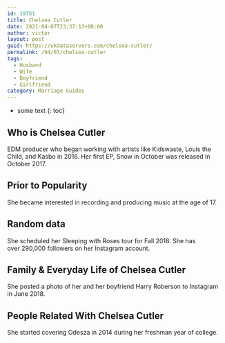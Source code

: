 ```yaml
---
id: 19751
title: Chelsea Cutler
date: 2021-04-07T23:37:13+00:00
author: victor
layout: post
guid: https://ukdataservers.com/chelsea-cutler/
permalink: /04/07/chelsea-cutler
tags:
  - Husband
  - Wife
  - Boyfriend
  - Girlfriend
category: Marriage Guides
---
```


* some text
{: toc}


## Who is Chelsea Cutler



EDM producer who began working with artists like Kidswaste, Louis the Child, and Kasbo in 2016. Her first EP, Snow in October was released in October 2017.

                
                
                
## Prior to Popularity



She became interested in recording and producing music at the age of 17.

                
                
                
## Random data



She scheduled her Sleeping with Roses tour for Fall 2018. She has over 290,000 followers on her Instagram account. 

                
                
                
## Family & Everyday Life of Chelsea Cutler



She posted a photo of her and her boyfriend Harry Roberson to Instagram in June 2018. 

                
                
                
## People Related With Chelsea Cutler



She started covering Odesza in 2014 during her freshman year of college. 

                
              
            
          
          
          